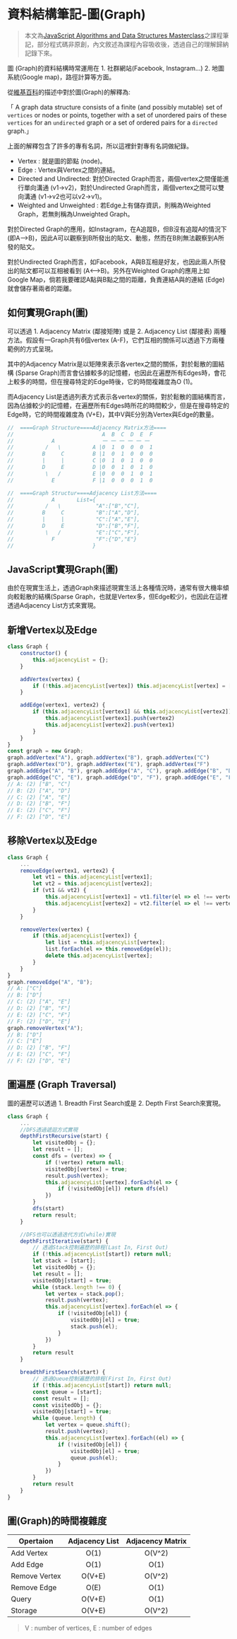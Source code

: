 # 資料結構筆記-圖(Graph)

> 本文為[JavaScript Algorithms and Data Structures Masterclass](https://www.udemy.com/course/js-algorithms-and-data-structures-masterclass/)之課程筆記，部分程式碼非原創，內文敘述為課程內容吸收後，透過自己的理解歸納記錄下來。

圖 (Graph)的資料結構時常運用在 1. 社群網站(Facebook, Instagram...) 2. 地圖系統(Google map)，路徑計算等方面。

從[維基百科](https://en.wikipedia.org/wiki/Graph_(abstract_data_type))的描述中對於圖(Graph)的解釋為:  

「 A graph data structure consists of a finite (and possibly mutable) set of `vertices` or nodes or points, together with a set of unordered pairs of these `vertices` for an `undirected` graph or a set of ordered pairs for a `directed` graph.」  

上面的解釋包含了許多的專有名詞，所以這裡針對專有名詞做紀錄。

* Vertex : 就是圖的節點 (node)。
* Edge : Vertex與Vertex之間的連結。
* Directed and Undirected: 對於Directed Graph而言，兩個vertex之間僅能進行單向溝通 (v1->v2)，對於Undirected Graph而言，兩個vertex之間可以雙向溝通 (v1->v2也可以v2->v1)。
* Weighted and Unweighted : 若Edge上有儲存資訊，則稱為Weighted Graph，若無則稱為Unweighted Graph。

對於Directed Graph的應用，如Instagram，在A追蹤B，但B沒有追蹤A的情況下 (即A-->B)，因此A可以觀察到B所發出的貼文、動態，然而在B則無法觀察到A所發的貼文。

對於Undirected Graph而言，如Facebook，A與B互相是好友，也因此兩人所發出的貼文都可以互相被看到 (A<-->B)。另外在Weighted Graph的應用上如Google Map，倘若我要確認A點與B點之間的距離，負責連結A與的連結 (Edge)就會儲存著兩者的距離。

## 如何實現Graph(圖)

可以透過 1. Adjacency Matrix (鄰接矩陣) 或是 2. Adjacency List (鄰接表) 兩種方法。假設有一Graph共有6個vertex (A-F)，它們互相的關係可以透過下方兩種範例的方式呈現。

其中的Adjacency Matrix是以矩陣來表示各vertex之間的關係，對於鬆散的圖結構 (Sparse Graph)而言會佔據較多的記憶體，也因此在遍歷所有Edges時，會花上較多的時間，但在搜尋特定的Edge時後，它的時間複雜度為O (1)。

而Adjacency List是透過列表方式表示各vertex的關係，對於鬆散的圖結構而言，因為佔據較少的記憶體，在遍歷所有Edges時所花的時間較少，但是在搜尋特定的Edge時，它的時間複雜度為 (V+E)，其中V與E分別為Vertex與Edge的數量。

```js
//  ====Graph Structure====Adjacency Matrix方法====
//                            A  B  C  D  E  F
//            A               一 一 一 一 一 一
//          /   \          A |0  1  0  0  0  1
//         B     C         B |1  0  1  0  0  0
//         |     |         C |0  1  0  1  0  0
//         D     E         D |0  0  1  0  1  0
//          \   /          E |0  0  0  1  0  1
//            E            F |1  0  0  0  1  0
```

```js
//  ====Graph Structur====Adjacency List方法====
//            A       List={
//          /   \           "A":["B","C"],
//         B     C          "B":["A","D"],
//         |     |          "C":["A","E"],
//         D     E          "D":["B","F"],
//          \   /           "E":["C","F"],
//            F             "F":{"D","E"}
//                         } 
```

## JavaScript實現Graph(圖)

由於在現實生活上，透過Graph來描述現實生活上各種情況時，通常有很大機率傾向較鬆散的結構(Sparse Graph，也就是Vertex多，但Edge較少)，也因此在這裡透過Adjacency List方式來實現。

## 新增Vertex以及Edge

```js
class Graph {
    constructor() {
        this.adjacencyList = {};
    }

    addVertex(vertex) {
        if (!this.adjacencyList[vertex]) this.adjacencyList[vertex] = [];
    }

    addEdge(vertex1, vertex2) {
        if (this.adjacencyList[vertex1] && this.adjacencyList[vertex2]) {
            this.adjacencyList[vertex1].push(vertex2)
            this.adjacencyList[vertex2].push(vertex1)
        }
    }
}
const graph = new Graph;
graph.addVertex("A"), graph.addVertex("B"), graph.addVertex("C")
graph.addVertex("D"), graph.addVertex("E"), graph.addVertex("F")
graph.addEdge("A", "B"), graph.addEdge("A", "C"), graph.addEdge("B", "D");
graph.addEdge("C", "E"), graph.addEdge("D", "F"), graph.addEdge("E", "F");
// A: (2) ["B", "C"]
// B: (2) ["A", "D"]
// C: (2) ["A", "E"]
// D: (2) ["B", "F"]
// E: (2) ["C", "F"]
// F: (2) ["D", "E"]
```

## 移除Vertex以及Edge

```js
class Graph {
    ...
    removeEdge(vertex1, vertex2) {
        let vt1 = this.adjacencyList[vertex1];
        let vt2 = this.adjacencyList[vertex2];
        if (vt1 && vt2) {
            this.adjacencyList[vertex1] = vt1.filter(el => el !== vertex2);
            this.adjacencyList[vertex2] = vt2.filter(el => el !== vertex1);
        }
    }

    removeVertex(vertex) {
        if (this.adjacencyList[vertex]) {
            let list = this.adjacencyList[vertex];
            list.forEach(el => this.removeEdge(el));
            delete this.adjacencyList[vertex];
        }
    }
}
graph.removeEdge("A", "B");
// A: ["C"]
// B: ["D"]
// C: (2) ["A", "E"]
// D: (2) ["B", "F"]
// E: (2) ["C", "F"]
// F: (2) ["D", "E"]
graph.removeVertex("A");
// B: ["D"]
// C: ["E"]
// D: (2) ["B", "F"]
// E: (2) ["C", "F"]
// F: (2) ["D", "E"]
```

## 圖遍歷 (Graph Traversal)

圖的遍歷可以透過 1. Breadth First Search或是 2. Depth First Search來實現。

```js
class Graph {
    ...
    //DFS透過遞迴方式實現
    depthFirstRecursive(start) {
        let visitedObj = {};
        let result = [];
        const dfs = (vertex) => {
            if (!vertex) return null;
            visitedObj[vertex] = true;
            result.push(vertex);
            this.adjacencyList[vertex].forEach(el => {
                if (!visitedObj[el]) return dfs(el)
            })
        }
        dfs(start)
        return result;
    }

    //DFS也可以透過迭代方式(while)實現
    depthFirstIterative(start) {
        // 透過Stack控制遍歷的排程(Last In, First Out)
        if (!this.adjacencyList[start]) return null;
        let stack = [start];
        let visitedObj = {};
        let result = [];
        visitedObj[start] = true;
        while (stack.length !== 0) {
            let vertex = stack.pop();
            result.push(vertex);
            this.adjacencyList[vertex].forEach(el => {
                if (!visitedObj[el]) {
                    visitedObj[el] = true;
                    stack.push(el);
                }
            })
        }
        return result
    }

    breadthFirstSearch(start) {
        // 透過Queue控制遍歷的排程(First In, First Out)
        if (!this.adjacencyList[start]) return null;
        const queue = [start];
        const result = [];
        const visitedObj = {};
        visitedObj[start] = true;
        while (queue.length) {
            let vertex = queue.shift();
            result.push(vertex);
            this.adjacencyList[vertex].forEach((el) => {
                if (!visitedObj[el]) {
                    visitedObj[el] = true;
                    queue.push(el);
                }
            })
        }
        return result
    }
}
```

## 圖(Graph)的時間複雜度

  Opertaion     | Adjacency List| Adjacency Matrix  |
  ----------    |:-------------:|:-----------------:|
  Add Vertex    |     O(1)      | O(V^2)            |
  Add Edge      |     O(1)      | O(1)              |
  Remove Vertex |     O(V+E)    | O(V^2)            |
  Remove Edge   |     O(E)      | O(1)              |
  Query         |     O(V+E)    | O(1)              |
  Storage       |     O(V+E)    | O(V^2)            |
  

> V : number of vertices, E : number of edges

<!-- ## Adjacency List VS. Adjacency Matrix

* List: 1. Can tak up less space(in sparse graphs) 2. Faster to iterate over all edges 3. Can be slower to lookup specific edge
* Matrix: 1. Takes up more space(in sparse graphs). 2. Slower to iterate over all edges. 3. Faster to lookup specific edge.

We are going to use adjacency list because the real world tends to lend itself to sparse and larger graphs. -->

<!-- ## 應用層面

* Nodes + Connections
* Social Networks
* Location/ Mapping
* Routing Algorithms
* Visual Hierarchy
* File System Optimizations
* EveryWhere! -->
